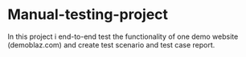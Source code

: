 # Manual-testing-project
In this project i end-to-end test the functionality of one demo website (demoblaz.com) and create test scenario and test case report.
